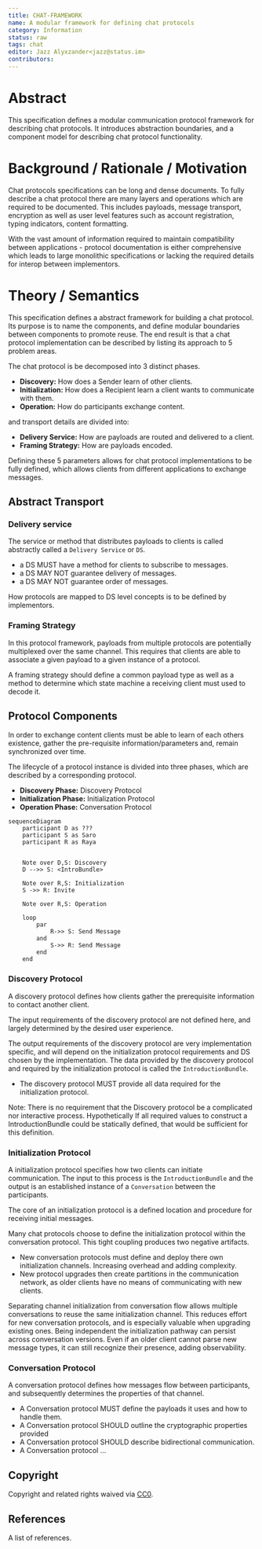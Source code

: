 ```yaml
---
title: CHAT-FRAMEWORK
name: A modular framework for defining chat protocols
category: Information
status: raw
tags: chat
editor: Jazz Alyxzander<jazz@status.im>
contributors:
---
```

# Abstract

This specification defines a modular communication protocol framework for describing chat protocols. It introduces abstraction boundaries, and a component model for describing chat protocol functionality.


# Background / Rationale / Motivation

Chat protocols specifications can be long and dense documents. To fully describe a chat protocol there are many layers and operations which are required to be documented. This includes payloads, message transport, encryption as well as user level features such as account registration, typing indicators, content formatting.

With the vast amount of information required to maintain compatibility between applications - protocol documentation is either comprehensive which leads to large monolithic specifications or lacking the required details for interop between implementors.

# Theory / Semantics

This specification defines a abstract framework for building a chat protocol. Its purpose is to name the components, and define modular boundaries between components to promote reuse. The end result is that a chat protocol implementation can be described by listing its approach to 5 problem areas.


The chat protocol is be decomposed into 3 distinct phases.

- **Discovery:** How does a Sender learn of other clients.
- **Initialization:** How does a Recipient learn a client wants to communicate with them.
- **Operation:** How do participants exchange content.

and transport details are divided into:

- **Delivery Service:** How are payloads are routed and delivered to a client.
- **Framing Strategy:** How are payloads encoded.

Defining these 5 parameters allows for chat protocol implementations to be fully defined, which allows clients from different applications to exchange messages.

## Abstract Transport

### Delivery service

The service or method that distributes payloads to clients is called abstractly called a `Delivery Service` or `DS`.

- a DS MUST have a method for clients to subscribe to messages.
- a DS MAY NOT guarantee delivery of messages.
- a DS MAY NOT guarantee order of messages.

How protocols are mapped to DS level concepts is to be defined by implementors. 

### Framing Strategy

In this protocol framework, payloads from multiple protocols are potentially multiplexed over the same channel. This requires that clients are able to associate a given payload to a given instance of a protocol. 

A framing strategy should define a common payload type as well as a method to determine which state machine a receiving client must used to decode it.


## Protocol Components

In order to exchange content clients must be able to learn of each others existence, gather the pre-requisite information/parameters and, remain synchronized over time.

The lifecycle of a protocol instance is divided into three phases, which are described by a corresponding protocol.

- **Discovery Phase:** Discovery Protocol
- **Initialization Phase:** Initialization Protocol
- **Operation Phase:** Conversation Protocol

```mermaid
sequenceDiagram
    participant D as ???
    participant S as Saro
    participant R as Raya


    Note over D,S: Discovery
    D -->> S: <IntroBundle>

    Note over R,S: Initialization
    S ->> R: Invite

    Note over R,S: Operation

    loop
        par
            R->> S: Send Message
        and
            S->> R: Send Message
        end
    end
```



### Discovery Protocol

A discovery protocol defines how clients gather the prerequisite information to contact another client. 

The input requirements of the discovery protocol are not defined here, and largely determined by the desired user experience.

The output requirements of the discovery protocol are very implementation specific, and will depend on the initialization protocol requirements and DS chosen by the implementation. The data provided by the discovery protocol and required by the initialization protocol is called the `IntroductionBundle`. 

- The discovery protocol MUST provide all data required for the initialization protocol.

Note: There is no requirement that the Discovery protocol be a complicated nor interactive process. Hypothetically If all required values to construct a IntroductionBundle could be statically defined, that would be sufficient for this definition.

### Initialization Protocol

A initialization protocol specifies how two clients can initiate communication. The input to this process is the `IntroductionBundle` and the output is an established instance of a `Conversation` between the participants.

The core of an initialization protocol is a defined location and procedure for receiving initial messages.

Many chat protocols choose to define the initialization protocol within the conversation protocol. This tight coupling produces two negative artifacts. 
- New conversation protocols must define and deploy there own initialization channels. Increasing overhead and adding complexity.
- New protocol upgrades then create partitions in the communication network, as older clients have no means of communicating with new clients.

Separating channel initialization from conversation flow allows multiple conversations to reuse the same initialization channel. This reduces effort for new conversation protocols, and is especially valuable when upgrading existing ones. Being independent the initialization pathway can persist across conversation versions. Even if an older client cannot parse new message types, it can still recognize their presence, adding observability. 

### Conversation Protocol 

A conversation protocol defines how messages flow between participants, and subsequently determines the properties of that channel.

- A Conversation protocol MUST define the payloads it uses and how to handle them.
- A Conversation protocol SHOULD outline the cryptographic properties provided
- A Conversation protocol SHOULD describe bidirectional communication.
- A Conversation protocol ...

## Copyright

Copyright and related rights waived via [CC0](https://creativecommons.org/publicdomain/zero/1.0/).

## References

A list of references.
